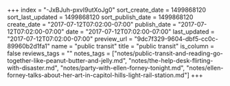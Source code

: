 +++
index = "-JxBJuh-pxvI9utXoJg0"
sort_create_date = 1499868120
sort_last_updated = 1499868120
sort_publish_date = 1499868120
create_date = "2017-07-12T07:02:00-07:00"
publish_date = "2017-07-12T07:02:00-07:00"
date = "2017-07-12T07:02:00-07:00"
last_updated = "2017-07-12T07:02:00-07:00"
preview_url = "9dc7f329-9604-dbf5-cc0c-89960b2d1fa1"
name = "public transit"
title = "public transit"
is_column = false
reviews_tags = ""
notes_tags = ["notes/public-transit-and-reading-go-together-like-peanut-butter-and-jelly.md", "notes/the-help-desk-flirting-with-disaster.md", "notes/party-with-ellen-forney-tonight.md", "notes/ellen-forney-talks-about-her-art-in-capitol-hills-light-rail-station.md"]
+++

